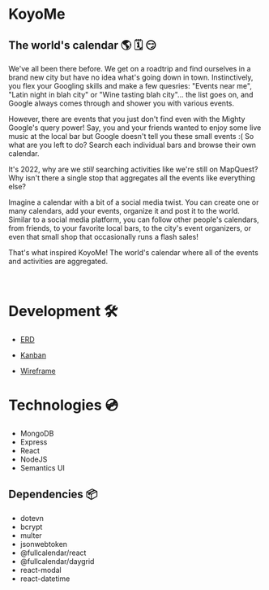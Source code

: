 # KoyoMe

## The world's calendar 🌎 🗓 😏

We've all been there before. We get on a roadtrip and find ourselves in a brand new city but have no idea what's going down in town. Instinctively, you flex your Googling skills and make a few quesries: "Events near me", "Latin night in blah city" or "Wine tasting blah city"... the list goes on, and Google always comes through and shower you with various events.

However, there are events that you just don't find even with the Mighty Google's query power! Say, you and your friends wanted to enjoy some live music at the local bar but Google doesn't tell you these small events :( So what are you left to do? Search each individual bars and browse their own calendar.

It's 2022, why are we _still_ searching activities like we're still on MapQuest? Why isn't there a single stop that aggregates all the events like everything else?

Imagine a calendar with a bit of a social media twist. You can create one or many calendars, add your events, organize it and post it to the world. Similar to a social media platform, you can follow other people's calendars, from friends, to your favorite local bars, to the city's event organizers, or even that small shop that occasionally runs a flash sales!

That's what inspired KoyoMe! The world's calendar where all of the events and activities are aggregated.

<br />

# Development 🛠

- [ERD](https://lucid.app/lucidchart/3f55956c-ac27-4a0d-ba7d-b9f8b3761b33/edit?viewport_loc=231%2C36%2C1347%2C999%2C0_0&invitationId=inv_4c5dbeea-e0d2-4e8b-8793-54a9abed9c15#)

- [Kanban](https://trello.com/b/e9F9EPSd/koyome-draft)

- [Wireframe](https://www.figma.com/file/aW4G1GT5zIy6ftczvNBIUf/KoyoMe-draft?node-id=0%3A1)

# Technologies 💿

- MongoDB
- Express
- React
- NodeJS
- Semantics UI

## Dependencies 📦

- dotevn
- bcrypt
- multer
- jsonwebtoken
- @fullcalendar/react
- @fullcalendar/daygrid
- react-modal
- react-datetime
